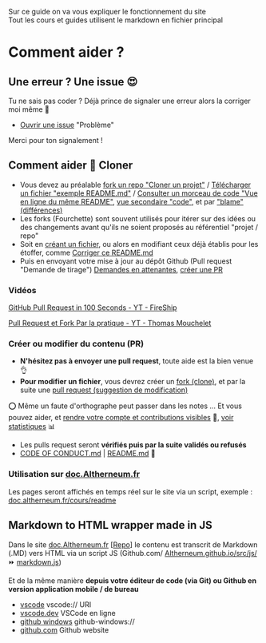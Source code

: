 Sur ce guide on va vous expliquer le fonctionnement du site  
Tout les cours et guides utilisent le markdown en fichier principal

# Comment aider ?
## Une erreur ? Une issue 😍
Tu ne sais pas coder ? Déjà prince de signaler une erreur alors la corriger moi même 🙊
- [Ouvrir une issue](https://doc.Altherneum.fr/github/issues.html) "Problème"

Merci pour ton signalement ! 

## Comment aider 💾 Cloner 
- Vous devez au préalable [fork un repo "Cloner un projet"](https://github.com/Altherneum/.github/fork) / [Télécharger un fichier "exemple README.md"](https://github.com/Altherneum/.github/raw/main/note/README.md) / [Consulter un morceau de code "Vue en ligne du même README"](https://github.com/Altherneum/.github/blob/main/note/README.md), [vue secondaire "code"](https://github.com/Altherneum/.github/blob/main/note/README.md?plain=1), et par ["blame" (différences)](https://github.com/Altherneum/.github/blame/main/note/README.md)
- Les forks (Fourchette) sont souvent utilisés pour itérer sur des idées ou des changements avant qu'ils ne soient proposés au référentiel "projet / repo"
- Soit en [créant un fichier](https://github.com/Altherneum/.github/new/main/note), ou alors en modifiant ceux déjà établis pour les étoffer, comme [Corriger ce README.md](https://github.com/Altherneum/.github/edit/main/note/README.md)
- Puis en envoyant votre mise à jour au dépôt Github (Pull request "Demande de tirage") [Demandes en attenantes](https://github.com/Altherneum/.github/pulls), [créer une PR](https://github.com/Altherneum/.github/compare) 

### Vidéos
[GitHub Pull Request in 100 Seconds - YT - FireShip](https://www.youtube.com/watch?v=8lGpZkjnkt4)

[Pull Request et Fork Par la pratique - YT - Thomas Mouchelet](https://www.youtube.com/watch?v=S0aH4kfy87k)

### Créer ou modifier du contenu (PR)
- __N'hésitez pas à envoyer une **pull request**__, toute aide est la bien venue 👌
- **Pour modifier un fichier**, vous devrez créer un [fork (clone)](https://docs.github.com/get-started/quickstart/fork-a-repo), et par la suite une [pull request (suggestion de modification)](https://docs.github.com/pull-requests)

⭕ Même un faute d'orthographe peut passer dans les notes ...
Et vous pouvez aider, et [rendre votre compte et contributions visibles](https://doc.Altherneum.fr/github/contributeur) 👑, [voir statistiques](https://doc.Altherneum.fr/github/statistiques) 📊
- Les pulls request seront __**vérifiés puis par la suite validés ou refusés**__
- [CODE OF CONDUCT.md](https://doc.Altherneum.fr/github/code_of_conduct) | [README.md](https://doc.Altherneum.fr/github/readme) 🚀

### Utilisation sur [doc.Altherneum.fr](https://doc.Altherneum.fr)
Les pages seront affichés en temps réel sur le site via un script, exemple : [doc.altherneum.fr/cours/readme](https://doc.altherneum.fr/cours/readme#Utilisation-sur-doc.Altherneum.fr)

## Markdown to HTML wrapper made in JS
Dans le site [doc.Altherneum.fr](https://doc.Altherneum.fr) [[Repo](https://github.com/Altherneum/Altherneum.github.io/)] le contenu est transcrit de Markdown (.MD) vers HTML via un script JS (Github.com/ [Altherneum.github.io/src/js/](https://github.com/Altherneum/Altherneum.github.io/tree/main/src/js) ⏩ [markdown.js](https://github.com/Altherneum/Altherneum.github.io/blob/main/src/js/markdown.js))

Et de la même manière __**depuis votre éditeur de code (via Git) ou Github en version application mobile / de bureau**__

- [vscode](vscode://) vscode:// URI
- [vscode.dev](https://vscode.dev) VSCode en ligne
- [github windows](github-windows://) github-windows://
- [github.com](https://github.com) Github website
